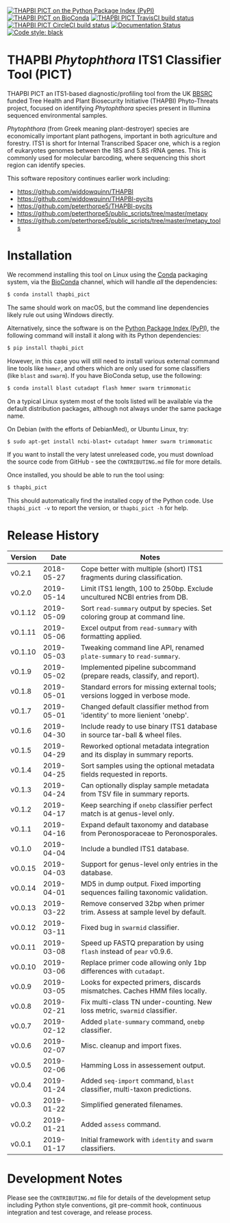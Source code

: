 [![THAPBI PICT on the Python Package Index (PyPI)](https://img.shields.io/pypi/v/thapbi_pict.svg)](https://pypi.org/project/thapbi-pict/)
[![THAPBI PICT on BioConda](https://img.shields.io/conda/vn/bioconda/thapbi-pict.svg)](https://anaconda.org/bioconda/thapbi-pict)
[![THAPBI PICT TravisCI build status](https://img.shields.io/travis/peterjc/thapbi-pict/master.svg?label=master&logo=travis)](https://travis-ci.org/peterjc/thapbi-pict/branches)
[![THAPBI PICT CircleCI build status](https://img.shields.io/circleci/project/github/peterjc/thapbi-pict/master.svg?label=master&logo=CircleCI)](https://circleci.com/gh/peterjc/thapbi-pict/tree/master)
[![Documentation Status](https://readthedocs.org/projects/thapbi-pict/badge/?version=latest)](https://thapbi-pict.readthedocs.io/en/latest/?badge=latest)
[![Code style: black](https://img.shields.io/badge/code%20style-black-000000.svg)](https://github.com/python/black)

# THAPBI *Phytophthora* ITS1 Classifier Tool (PICT)

THAPBI PICT an ITS1-based diagnostic/profiling tool from the UK
[BBSRC](https://www.bbsrc.ac.uk) funded Tree Health and Plant Biosecurity
Initiative (THAPBI) Phyto-Threats project, focused on identifying
*Phytophthora* species present in Illumina sequenced environmental samples.

*Phytophthora* (from Greek meaning plant-destroyer) species are economically
important plant pathogens, important in both agriculture and forestry. ITS1 is
short for Internal Transcribed Spacer one, which is a region of eukaryotes
genomes between the 18S and 5.8S rRNA genes. This is commonly used for
molecular barcoding, where sequencing this short region can identify species.

This software repository continues earlier work including:

* https://github.com/widdowquinn/THAPBI
* https://github.com/widdowquinn/THAPBI-pycits
* https://github.com/peterthorpe5/THAPBI-pycits
* https://github.com/peterthorpe5/public_scripts/tree/master/metapy
* https://github.com/peterthorpe5/public_scripts/tree/master/metapy_tools

# Installation

We recommend installing this tool on Linux using the [Conda](https://conda.io/)
packaging system, via the [BioConda](https://bioconda.github.io/) channel,
which will handle *all* the dependencies:

```bash
$ conda install thapbi_pict
```

The same should work on macOS, but the command line dependencies likely
rule out using Windows directly.

Alternatively, since the software is on the [Python Package Index
(PyPI)](https://pypi.python.org/), the following command will install it
along with its Python dependencies:

```bash
$ pip install thapbi_pict
```

However, in this case you will still need to install various external command
line tools like ``hmmer``, and others which are only used for some classifiers
(like ``blast`` and ``swarm``). If you have BioConda setup, use the following:

```bash
$ conda install blast cutadapt flash hmmer swarm trimmomatic
```

On a typical Linux system most of the tools listed will be available via the
default distribution packages, although not always under the same package name.

On Debian (with the efforts of DebianMed), or Ubuntu Linux, try:

```bash
$ sudo apt-get install ncbi-blast+ cutadapt hmmer swarm trimmomatic
```

If you want to install the very latest unreleased code, you must download
the source code from GitHub - see the ``CONTRIBUTING.md`` file for more
details.

Once installed, you should be able to run the tool using:

```bash
$ thapbi_pict
```

This should automatically find the installed copy of the Python code. Use
``thapbi_pict -v`` to report the version, or ``thapbi_pict -h`` for help.


# Release History

| Version | Date       | Notes                                                                        |
|---------|------------|------------------------------------------------------------------------------|
| v0.2.1  | 2018-05-27 | Cope better with multiple (short) ITS1 fragments during classification.      |
| v0.2.0  | 2019-05-14 | Limit ITS1 length, 100 to 250bp. Exclude uncultured NCBI entries from DB.    |
| v0.1.12 | 2019-05-09 | Sort ``read-summary`` output by species. Set coloring group at command line. |
| v0.1.11 | 2019-05-06 | Excel output from ``read-summary`` with formatting applied.                  |
| v0.1.10 | 2019-05-03 | Tweaking command line API, renamed ``plate-summary`` to ``read-summary``.    |
| v0.1.9  | 2019-05-02 | Implemented pipeline subcommand (prepare reads, classify, and report).       |
| v0.1.8  | 2019-05-01 | Standard errors for missing external tools; versions logged in verbose mode. |
| v0.1.7  | 2019-05-01 | Changed default classifier method from 'identity' to more lienient 'onebp'.  |
| v0.1.6  | 2019-04-30 | Include ready to use binary ITS1 database in source tar-ball & wheel files.  |
| v0.1.5  | 2019-04-29 | Reworked optional metadata integration and its display in summary reports.   |
| v0.1.4  | 2019-04-25 | Sort samples using the optional metadata fields requested in reports.        |
| v0.1.3  | 2019-04-24 | Can optionally display sample metadata from TSV file in summary reports.     |
| v0.1.2  | 2019-04-17 | Keep searching if ``onebp`` classifier perfect match is at genus-level only. |
| v0.1.1  | 2019-04-16 | Expand default taxonomy and database from Peronosporaceae to Peronosporales. |
| v0.1.0  | 2019-04-04 | Include a bundled ITS1 database.                                             |
| v0.0.15 | 2019-04-03 | Support for genus-level only entries in the database.                        |
| v0.0.14 | 2019-04-01 | MD5 in dump output. Fixed importing sequences failing taxonomic validation.  |
| v0.0.13 | 2019-03-22 | Remove conserved 32bp when primer trim. Assess at sample level by default.   |
| v0.0.12 | 2019-03-11 | Fixed bug in ``swarmid`` classifier.                                         |
| v0.0.11 | 2019-03-08 | Speed up FASTQ preparation by using ``flash`` instead of ``pear`` v0.9.6.    |
| v0.0.10 | 2019-03-06 | Replace primer code allowing only 1bp differences with ``cutadapt``.         |
| v0.0.9  | 2019-03-05 | Looks for expected primers, discards mismatches. Caches HMM files locally.   |
| v0.0.8  | 2019-02-21 | Fix multi-class TN under-counting. New loss metric, ``swarmid`` classifier.  |
| v0.0.7  | 2019-02-12 | Added ``plate-summary`` command, ``onebp`` classifier.                       |
| v0.0.6  | 2019-02-07 | Misc. cleanup and import fixes.                                              |
| v0.0.5  | 2019-02-06 | Hamming Loss in assessement output.                                          |
| v0.0.4  | 2019-01-24 | Added ``seq-import`` command, ``blast`` classifier, multi-taxon predictions. |
| v0.0.3  | 2019-01-22 | Simplified generated filenames.                                              |
| v0.0.2  | 2019-01-21 | Added ``assess`` command.                                                    |
| v0.0.1  | 2019-01-17 | Initial framework with ``identity`` and ``swarm`` classifiers.               |


# Development Notes

Please see the ``CONTRIBUTING.md`` file for details of the development
setup including Python style conventions, git pre-commit hook, continuous
integration and test coverage, and release process.
